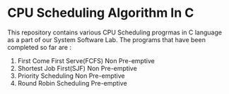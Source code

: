 # CPU Scheduling Algorithm In C

This repository contains various CPU Scheduling progrmas in C language as a part of our System Software Lab.
The programs that have been completed so far are : 

1. First Come First Serve(FCFS)  Non Pre-emptive
2. Shortest Job First(SJF)       Non Pre-emptive
3. Priority Scheduling           Non Pre-emptive 
4. Round Robin Scheduling        Pre-emptive
